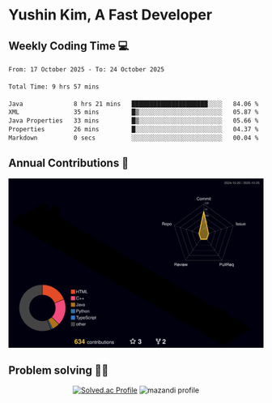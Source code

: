 # Yushin Kim, A Fast Developer

## Weekly Coding Time 💻

<!--START_SECTION:waka-->

```txt
From: 17 October 2025 - To: 24 October 2025

Total Time: 9 hrs 57 mins

Java              8 hrs 21 mins   █████████████████████░░░░   84.06 %
XML               35 mins         █▒░░░░░░░░░░░░░░░░░░░░░░░   05.87 %
Java Properties   33 mins         █▒░░░░░░░░░░░░░░░░░░░░░░░   05.66 %
Properties        26 mins         █░░░░░░░░░░░░░░░░░░░░░░░░   04.37 %
Markdown          0 secs          ░░░░░░░░░░░░░░░░░░░░░░░░░   00.04 %
```

<!--END_SECTION:waka-->

## Annual Contributions 🏃

![](./profile-3d-contrib/profile-night-rainbow.svg)

## Problem solving 👨‍💻

<div align="center">

[![Solved.ac Profile](http://mazassumnida.wtf/api/v2/generate_badge?boj=kys010306)](https://solved.ac/kys010306)
![mazandi profile](http://mazandi.herokuapp.com/api?handle=kys010306&theme=dark)

</div>
